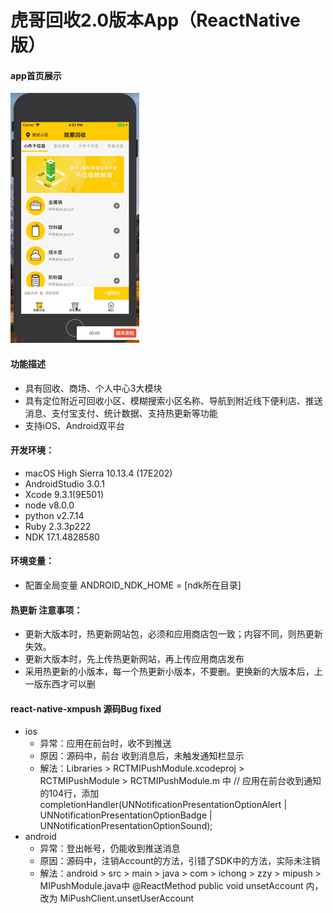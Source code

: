 # 虎哥回收2.0版本App（ReactNative版）
<h4>app首页展示</h4>
<img src='./show.gif' />
<h4>功能描述</h4>
<ul>
    <li>具有回收、商场、个人中心3大模块</li>
    <li>具有定位附近可回收小区、模糊搜索小区名称、导航到附近线下便利店、推送消息、支付宝支付、统计数据、支持热更新等功能</li>
    <li>支持iOS、Android双平台</li>
</ul>
<h4>开发环境：</h4>
<ul>
    <li>macOS High Sierra 10.13.4 (17E202)</li>
    <li>AndroidStudio 3.0.1</li>
    <li>Xcode 9.3.1(9E501)</li>
    <li>node v8.0.0</li>
    <li>python v2.7.14</li>
    <li>Ruby 2.3.3p222</li>
    <li>NDK 17.1.4828580</li>
</ul>

<h4>环境变量：</h4>
<ul>
    <li>配置全局变量 ANDROID_NDK_HOME = [ndk所在目录]</li>
</ul>

<h4>热更新 注意事项：</h4>
<ul>
    <li>更新大版本时，热更新网站包，必须和应用商店包一致；内容不同，则热更新失效。</li>
    <li>更新大版本时，先上传热更新网站，再上传应用商店发布</li>
    <li>采用热更新的小版本，每一个热更新小版本，不要删。更换新的大版本后，上一版东西才可以删</li>
</ul>

<h4>react-native-xmpush 源码Bug fixed</h4>
<ul>
    <li>ios
        <ul>
            <li>异常：应用在前台时，收不到推送</li>
            <li>原因：源码中，前台 收到消息后，未触发通知栏显示</li>
            <li>解法：Libraries > RCTMIPushModule.xcodeproj > RCTMIPushModule > RCTMIPushModule.m 中 // 应用在前台收到通知的104行，添加 completionHandler(UNNotificationPresentationOptionAlert | UNNotificationPresentationOptionBadge | UNNotificationPresentationOptionSound);</li>
        </ul>
    </li>
    <li>
        android
        <ul>
            <li>异常：登出帐号，仍能收到推送消息</li>
            <li>原因：源码中，注销Account的方法，引错了SDK中的方法，实际未注销</li>
            <li>解法：android > src > main > java > com > ichong > zzy > mipush > MIPushModule.java中 @ReactMethod public void unsetAccount 内，改为 MiPushClient.unsetUserAccount  </li>
        </ul>
    </li>
</ul>

<br/>